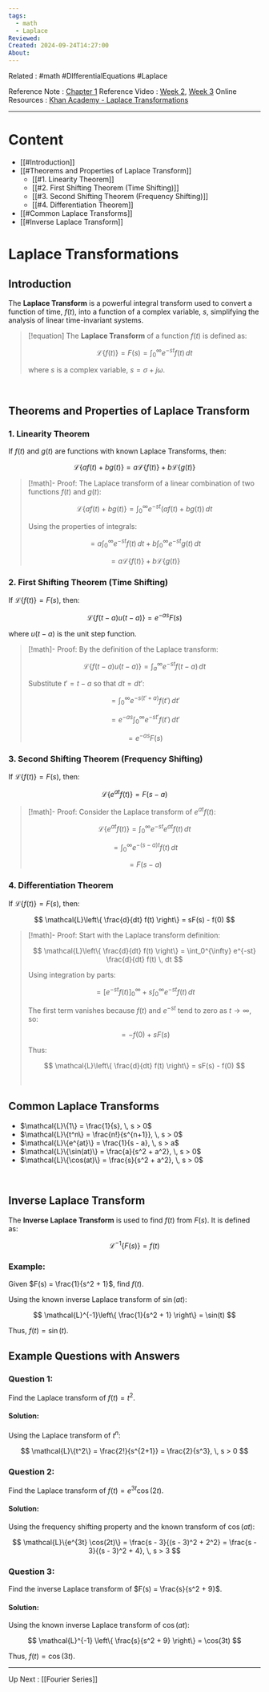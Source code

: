 ```yaml
---
tags:
  - math
  - Laplace
Reviewed: 
Created: 2024-09-24T14:27:00
About:
---
```


Related : #math #DIfferentialEquations #Laplace

Reference Note : [Chapter 1](file:///E:%5CAcademics%5CSEM%203%5CMA2014-Differential%20Equations%5CLecture%20Note%5CChapters%5CMA2014%20Chapter%201%20(updated).pdf)
Reference Video : [Week 2](file:///E:%5CAcademics%5CSEM%203%5CMA2014-Differential%20Equations%5CLecture%20Video%5CWeek%202.mp4), [Week 3](file:///E:%5CAcademics%5CSEM%203%5CMA2014-Differential%20Equations%5CLecture%20Video%5CWeek%203%20Lecture.mp4)
Online Resources : [Khan Academy - Laplace Transformations](https://www.khanacademy.org/math/differential-equations/laplace-transform)


---
# Content
- [[#Introduction]]
- [[#Theorems and Properties of Laplace Transform]]
	- [[#1. Linearity Theorem]]
	- [[#2. First Shifting Theorem (Time Shifting)]]
	- [[#3. Second Shifting Theorem (Frequency Shifting)]]
	- [[#4. Differentiation Theorem]]
- [[#Common Laplace Transforms]]
- [[#Inverse Laplace Transform]]


# Laplace Transformations

## Introduction

The **Laplace Transform** is a powerful integral transform used to convert a function of time, $f(t)$, into a function of a complex variable, $s$, simplifying the analysis of linear time-invariant systems.

> [!equation] The **Laplace Transform** of a function $f(t)$ is defined as:
> 
> $$
> \mathcal{L}\{f(t)\} = F(s) = \int_0^{\infty} e^{-st} f(t) \, dt
> $$
> 
> where $s$ is a complex variable, $s = \sigma + j\omega$.

<br>

## Theorems and Properties of Laplace Transform

### 1. Linearity Theorem
If $f(t)$ and $g(t)$ are functions with known Laplace Transforms, then:

$$
\mathcal{L}\{af(t) + bg(t)\} = a\mathcal{L}\{f(t)\} + b\mathcal{L}\{g(t)\}
$$

> [!math]- Proof:
> The Laplace transform of a linear combination of two functions $f(t)$ and $g(t)$:
> 
> $$
> \mathcal{L}\{af(t) + bg(t)\} = \int_0^{\infty} e^{-st} (af(t) + bg(t)) \, dt
> $$
> 
> Using the properties of integrals:
> 
> $$
> = a \int_0^{\infty} e^{-st} f(t) \, dt + b \int_0^{\infty} e^{-st} g(t) \, dt
> $$
> 
> $$
> = a\mathcal{L}\{f(t)\} + b\mathcal{L}\{g(t)\}
> $$
> 

### 2. First Shifting Theorem (Time Shifting)
If $\mathcal{L}\{f(t)\} = F(s)$, then:

$$
\mathcal{L}\{f(t - a) u(t - a)\} = e^{-as} F(s)
$$

where $u(t - a)$ is the unit step function.

> [!math]- Proof:
> By the definition of the Laplace transform:
> 
> $$
> \mathcal{L}\{f(t - a) u(t - a)\} = \int_a^{\infty} e^{-st} f(t - a) \, dt
> $$
> 
> Substitute $t' = t - a$ so that $dt = dt'$:
> 
> $$
> = \int_0^{\infty} e^{-s(t' + a)} f(t') \, dt'
> $$
> 
> $$
> = e^{-as} \int_0^{\infty} e^{-st'} f(t') \, dt'
> $$
> 
> $$
> = e^{-as} F(s)
> $$
> 

### 3. Second Shifting Theorem (Frequency Shifting)
If $\mathcal{L}\{f(t)\} = F(s)$, then:

$$
\mathcal{L}\{e^{at}f(t)\} = F(s - a)
$$

> [!math]- Proof:
> Consider the Laplace transform of $e^{at}f(t)$:
> 
> $$
> \mathcal{L}\{e^{at}f(t)\} = \int_0^{\infty} e^{-st} e^{at} f(t) \, dt
> $$
> 
> $$
> = \int_0^{\infty} e^{-(s - a)t} f(t) \, dt
> $$
> 
> $$
> = F(s - a)
> $$
> 

### 4. Differentiation Theorem
If $\mathcal{L}\{f(t)\} = F(s)$, then:

$$
\mathcal{L}\left\{ \frac{d}{dt} f(t) \right\} = sF(s) - f(0)
$$

> [!math]- Proof:
> Start with the Laplace transform definition:
> 
> $$
> \mathcal{L}\left\{ \frac{d}{dt} f(t) \right\} = \int_0^{\infty} e^{-st} \frac{d}{dt} f(t) \, dt
> $$
> 
> Using integration by parts:
> 
> $$
> = \left[ e^{-st} f(t) \right]_0^{\infty} + s \int_0^{\infty} e^{-st} f(t) \, dt
> $$
> 
> The first term vanishes because $f(t)$ and $e^{-st}$ tend to zero as $t \to \infty$, so:
> 
> $$
> = - f(0) + sF(s)
> $$
> 
> Thus:
> 
> $$
> \mathcal{L}\left\{ \frac{d}{dt} f(t) \right\} = sF(s) - f(0)
> $$
> 
> <br>

## Common Laplace Transforms

- $\mathcal{L}\{1\} = \frac{1}{s}, \, s > 0$
- $\mathcal{L}\{t^n\} = \frac{n!}{s^{n+1}}, \, s > 0$
- $\mathcal{L}\{e^{at}\} = \frac{1}{s - a}, \, s > a$
- $\mathcal{L}\{\sin(at)\} = \frac{a}{s^2 + a^2}, \, s > 0$
- $\mathcal{L}\{\cos(at)\} = \frac{s}{s^2 + a^2}, \, s > 0$

<br>

## Inverse Laplace Transform

The **Inverse Laplace Transform** is used to find $f(t)$ from $F(s)$. It is defined as:

$$
\mathcal{L}^{-1}\{F(s)\} = f(t)
$$

### Example:

Given $F(s) = \frac{1}{s^2 + 1}$, find $f(t)$.

Using the known inverse Laplace transform of $\sin(at)$:

$$
\mathcal{L}^{-1}\left\{ \frac{1}{s^2 + 1} \right\} = \sin(t)
$$

Thus, $f(t) = \sin(t)$.

## Example Questions with Answers

### Question 1:
Find the Laplace transform of $f(t) = t^2$.

#### Solution:
Using the Laplace transform of $t^n$:

$$
\mathcal{L}\{t^2\} = \frac{2!}{s^{2+1}} = \frac{2}{s^3}, \, s > 0
$$

### Question 2:
Find the Laplace transform of $f(t) = e^{3t} \cos(2t)$.

#### Solution:
Using the frequency shifting property and the known transform of $\cos(at)$:

$$
\mathcal{L}\{e^{3t} \cos(2t)\} = \frac{s - 3}{(s - 3)^2 + 2^2} = \frac{s - 3}{(s - 3)^2 + 4}, \, s > 3
$$

### Question 3:
Find the inverse Laplace transform of $F(s) = \frac{s}{s^2 + 9}$.

#### Solution:
Using the known inverse Laplace transform of $\cos(at)$:

$$
\mathcal{L}^{-1} \left\{ \frac{s}{s^2 + 9} \right\} = \cos(3t)
$$

Thus, $f(t) = \cos(3t)$.


---
Up Next : [[Fourier Series]]
